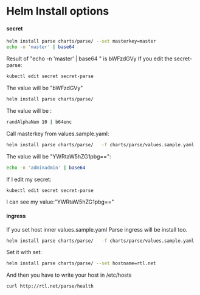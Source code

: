 

# Helm Install options
#### secret
```bash
helm install parse charts/parse/ --set masterkey=master
echo -n 'master' | base64 
```
Result of "echo -n 'master' | base64 " is bWFzdGVy
If you edit the secret-parse:
```bash
kubectl edit secret secret-parse
```
The value will be "bWFzdGVy"

```bash
helm install parse charts/parse/
```
The value will be :
```bash
randAlphaNum 10 | b64enc
```
Call masterkey from values.sample.yaml:
```bash
helm install parse charts/parse/   -f charts/parse/values.sample.yaml
```
The value will be "YWRtaW5hZG1pbg==":
```bash
echo -n 'adminadmin' | base64 
```
If I edit my secret:
```bash
kubectl edit secret secret-parse
```
I can see my value:"YWRtaW5hZG1pbg=="
#### ingress
If you set host inner values.sample.yaml Parse ingress will be install too.
```bash
helm install parse charts/parse/   -f charts/parse/values.sample.yaml
```
Set it with set:
```bash
helm install parse charts/parse/ --set hostname=rtl.net
```
And then you have to write your host in /etc/hosts
```bash
curl http://rtl.net/parse/health
```
